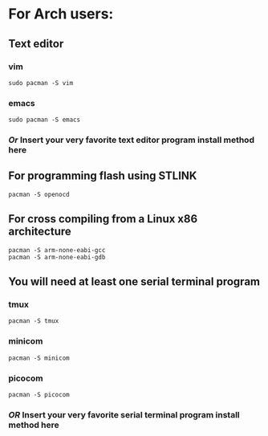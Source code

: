 

# For Arch users:

## Text editor

### vim
```
sudo pacman -S vim
```

### emacs
```
sudo pacman -S emacs
```

### *Or* Insert your very favorite text editor program install method here


## For programming flash using STLINK

```
pacman -S openocd
```

## For cross compiling from a Linux x86 architecture

```
pacman -S arm-none-eabi-gcc
pacman -S arm-none-eabi-gdb
```

## You will need at least one serial terminal program

### tmux

```
pacman -S tmux 
```

### minicom

```
pacman -S minicom
```

### picocom

```
pacman -S picocom
```

### *OR* Insert your very favorite serial terminal program install method here



